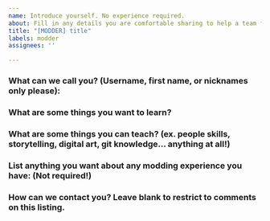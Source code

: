 ```yaml
---
name: Introduce yourself. No experience required.
about: Fill in any details you are comfortable sharing to help a team find you!
title: "[MODDER] title"
labels: modder
assignees: ''

---
```


### What can we call you? (Username, first name, or nicknames only please):

### What are some things you want to learn?

### What are some things you can teach? (ex. people skills, storytelling, digital art, git knowledge... anything at all!)

### List anything you want about any modding experience you have: (Not required!)

### How can we contact you? Leave blank to restrict to comments on this listing.
